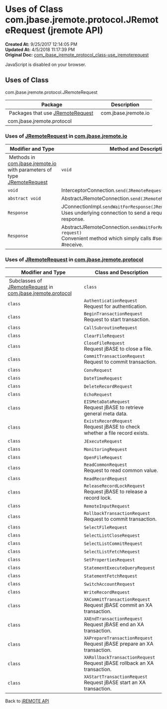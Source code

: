 # Uses of Class com.jbase.jremote.protocol.JRemoteRequest (jremote API)

**Created At:** 9/25/2017 12:14:05 PM  
**Updated At:** 4/5/2018 11:17:39 PM  
**Original Doc:** [com_jbase_jremote_protocol_class-use_jremoterequest](https://docs.jbase.com/39271-class-use/com_jbase_jremote_protocol_class-use_jremoterequest)  

<!--<br>    try {<br>        if (location.href.indexOf('is-external=true') == -1) {<br>            parent.document.title="Uses of Class com.jbase.jremote.protocol.JRemoteRequest (jremote   API)";<br>        }<br>    }<br>    catch(err) {<br>    }<br>//-->
JavaScript is disabled on your browser.



<!--<br>  allClassesLink = document.getElementById("allclasses\_navbar\_top");<br>  if(window==top) {<br>    allClassesLink.style.display = "block";<br>  }<br>  else {<br>    allClassesLink.style.display = "none";<br>  }<br>  //-->

## Uses of Class
com.jbase.jremote.protocol.JRemoteRequest

| Package<br> | Description<br> |
| --- | --- |
 Packages that use [JRemoteRequest](/39270-protocol/com_jbase_jremote_protocol_jremoterequest "class in com.jbase.jremote.protocol")  | com.jbase.jremote.io<br> |  <br> |
| com.jbase.jremote.protocol<br> |  <br> |





### Uses of [JRemoteRequest](/39270-protocol/com_jbase_jremote_protocol_jremoterequest "class in com.jbase.jremote.protocol") in [com.jbase.jremote.io](/39250-io/com_jbase_jremote_io_package-summary)


| Modifier and Type<br> | Method and Description<br> |
| --- | --- |
 Methods in [com.jbase.jremote.io](/39250-io/com_jbase_jremote_io_package-summary) with parameters of type [JRemoteRequest](/39270-protocol/com_jbase_jremote_protocol_jremoterequest "class in com.jbase.jremote.protocol")  | `void`<br> | JRemoteSocketConnection.`send(JRemoteRequest request)` <br> |
| `void`<br> | InterceptorConnection.`send(JRemoteRequest request)` <br> |
| `abstract void`<br> | AbstractJRemoteConnection.`send(JRemoteRequest request)` <br> |
| `Response`<br> | JConnectionImpl.`sendWaitForResponse(JRemoteRequest req)`<br>Uses underlying connection to send a request and wait for the response.<br> |
| `Response`<br> | AbstractJRemoteConnection.`sendWaitForResponse(JRemoteRequest request)`<br>Convenient method which simply calls #send followed by #receive.<br> |






### Uses of [JRemoteRequest](/39270-protocol/com_jbase_jremote_protocol_jremoterequest "class in com.jbase.jremote.protocol") in [com.jbase.jremote.protocol](/39270-protocol/com_jbase_jremote_protocol_package-summary)


| Modifier and Type<br> | Class and Description<br> |
| --- | --- |
 Subclasses of [JRemoteRequest](/39270-protocol/com_jbase_jremote_protocol_jremoterequest "class in com.jbase.jremote.protocol") in [com.jbase.jremote.protocol](/39270-protocol/com_jbase_jremote_protocol_package-summary)  | `class `<br> | `AccountAuthenticationRequest`<br>Request for authentication.<br> |
| `class `<br> | `AuthenticationRequest`<br>Request for authentication.<br> |
| `class `<br> | `BeginTransactionRequest`<br>Request to start transaction.<br> |
| `class `<br> | `CallSubroutineRequest` <br> |
| `class `<br> | `ClearFileRequest` <br> |
| `class `<br> | `CloseFileRequest`<br>Request jBASE to close a file.<br> |
| `class `<br> | `CommitTransactionRequest`<br>Request to commit transaction.<br> |
| `class `<br> | `ConvRequest` <br> |
| `class `<br> | `DateTimeRequest` <br> |
| `class `<br> | `DeleteRecordRequest` <br> |
| `class `<br> | `EchoRequest` <br> |
| `class `<br> | `EISMetaDataRequest`<br>Request jBASE to retrieve general meta data.<br> |
| `class `<br> | `ExistsRecordRequest`<br>Request jBASE to check whether a file record exists.<br> |
| `class `<br> | `JExecuteRequest` <br> |
| `class `<br> | `MonitoringRequest` <br> |
| `class `<br> | `OpenFileRequest` <br> |
| `class `<br> | `ReadCommonRequest`<br>Request to read common value.<br> |
| `class `<br> | `ReadRecordRequest` <br> |
| `class `<br> | `ReleaseRecordLockRequest`<br>Request jBASE to release a record lock.<br> |
| `class `<br> | `RemoteInputRequest` <br> |
| `class `<br> | `RollbackTransactionRequest`<br>Request to commit transaction.<br> |
| `class `<br> | `SelectFileRequest` <br> |
| `class `<br> | `SelectListCloseRequest` <br> |
| `class `<br> | `SelectListCommitRequest` <br> |
| `class `<br> | `SelectListFetchRequest` <br> |
| `class `<br> | `SetPropertiesRequest` <br> |
| `class `<br> | `StatementExecuteQueryRequest` <br> |
| `class `<br> | `StatementFetchRequest` <br> |
| `class `<br> | `SwitchAccountRequest` <br> |
| `class `<br> | `WriteRecordRequest` <br> |
| `class `<br> | `XACommitTransactionRequest`<br>Request jBASE commit an XA transaction.<br> |
| `class `<br> | `XAEndTransactionRequest`<br>Request jBASE end an XA transaction.<br> |
| `class `<br> | `XAPrepareTransactionRequest`<br>Request jBASE prepare an XA transaction.<br> |
| `class `<br> | `XARollbackTransactionRequest`<br>Request jBASE rollback an XA transaction.<br> |
| `class `<br> | `XAStartTransactionRequest`<br>Request jBASE start an XA transaction.<br> |

Back to [jREMOTE API](com_jbase_jremote_package-summary)

